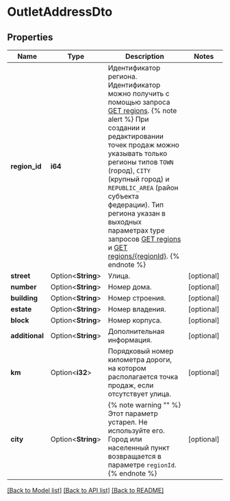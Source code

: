 # OutletAddressDto

## Properties

Name | Type | Description | Notes
------------ | ------------- | ------------- | -------------
**region_id** | **i64** | Идентификатор региона.  Идентификатор можно получить c помощью запроса [GET regions](../../reference/regions/searchRegionsByName.md).  {% note alert %}  При создании и редактировании точек продаж можно указывать только регионы типов `TOWN` (город), `CITY` (крупный город) и `REPUBLIC_AREA` (район субъекта федерации). Тип региона указан в выходных параметрах type запросов [GET regions](../../reference/regions/searchRegionsByName.md) и [GET regions/{regionId}](../../reference/regions/searchRegionsById.md).  {% endnote %}  | 
**street** | Option<**String**> | Улица. | [optional]
**number** | Option<**String**> | Номер дома. | [optional]
**building** | Option<**String**> | Номер строения. | [optional]
**estate** | Option<**String**> | Номер владения. | [optional]
**block** | Option<**String**> | Номер корпуса. | [optional]
**additional** | Option<**String**> | Дополнительная информация. | [optional]
**km** | Option<**i32**> | Порядковый номер километра дороги, на котором располагается точка продаж, если отсутствует улица. | [optional]
**city** | Option<**String**> | {% note warning \"\" %}  Этот параметр устарел. Не используйте его. Город или населенный пункт возвращается в параметре `regionId`.  {% endnote %}  | [optional]

[[Back to Model list]](../README.md#documentation-for-models) [[Back to API list]](../README.md#documentation-for-api-endpoints) [[Back to README]](../README.md)


